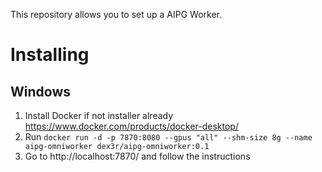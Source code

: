 This repository allows you to set up a AIPG Worker.

# Installing

## Windows

1. Install Docker if not installer already https://www.docker.com/products/docker-desktop/
1. Run `docker run -d -p 7870:8080 --gpus "all" --shm-size 8g --name aipg-omniworker dex3r/aipg-omniworker:0.1`
1. Go to http://localhost:7870/ and follow the instructions